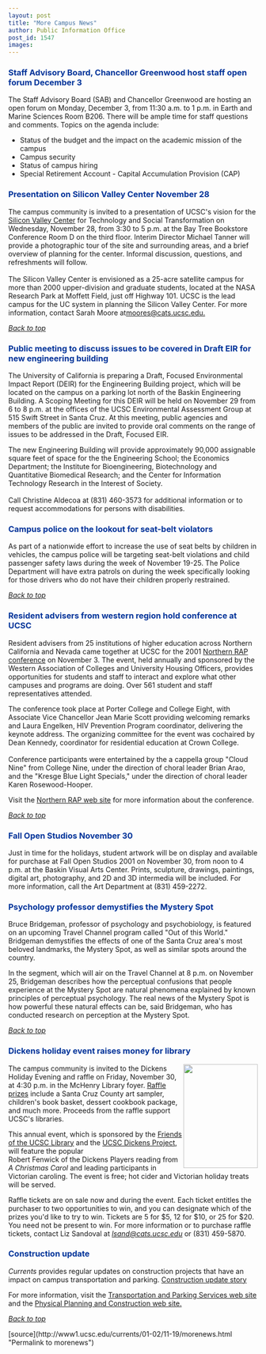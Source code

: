 ```yaml
---
layout: post
title: "More Campus News"
author: Public Information Office
post_id: 1547
images:
---
```


<h3>
  <a name="Staff" id="Staff"></a><font color="#003399">Staff Advisory Board, Chancellor Greenwood host staff open forum December 3</font>
</h3>
<p>
  The Staff Advisory Board (SAB) and Chancellor Greenwood are hosting an open forum on Monday, December 3, from 11:30 a.m. to 1 p.m. in Earth and Marine Sciences Room B206. There will be ample time for staff questions and comments. Topics on the agenda include:
</p>
<ul>
  <li>Status of the budget and the impact on the academic mission of the campus
  </li>
  <li>Campus security
  </li>
  <li>Status of campus hiring
  </li>
  <li>Special Retirement Account - Capital Accumulation Provision (CAP)
  </li>
</ul>
<h3>
  <a name="Public" id="Public"></a><font color="#003399">Presentation on Silicon Valley Center November 28</font>
</h3>
<p>
  The campus community is invited to a presentation of UCSC's vision for the <a href="http://svcenter.ucsc.edu/">Silicon Valley Center</a> for Technology and Social Transformation on Wednesday, November 28, from 3:30 to 5 p.m. at the Bay Tree Bookstore Conference Room D on the third floor. Interim Director Michael Tanner will provide a photographic tour of the site and surrounding areas, and a brief overview of planning for the center. Informal discussion, questions, and refreshments will follow.<br>
  <br>
  The Silicon Valley Center is envisioned as a 25-acre satellite campus for more than 2000 upper-division and graduate students, located at the NASA Research Park at Moffett Field, just off Highway 101. UCSC is the lead campus for the UC system in planning the Silicon Valley Center. For more information, contact Sarah Moore at<a href="mailto:moores@cats.ucsc.edu">moores@cats.ucsc.edu.</a>
</p>
<p>
  <a href="#Staff"><i>Back to top</i></a>
</p>
<h3>
  <a name="Public" id="Public"></a><font color="#003399">Public meeting to discuss issues to be covered in Draft EIR for new engineering building</font>
</h3>
<p>
  The University of California is preparing a Draft, Focused Environmental Impact Report (DEIR) for the Engineering Building project, which will be located on the campus on a parking lot north of the Baskin Engineering Building. A Scoping Meeting for this DEIR will be held on November 29 from 6 to 8 p.m. at the offices of the UCSC Environmental Assessment Group at 515 Swift Street in Santa Cruz. At this meeting, public agencies and members of the public are invited to provide oral comments on the range of issues to be addressed in the Draft, Focused EIR.
</p>
<p>
  The new Engineering Building will provide approximately 90,000 assignable square feet of space for the the Engineering School; the Economics Department; the Institute for Bioengineering, Biotechnology and Quantitative Biomedical Research; and the Center for Information Technology Research in the Interest of Society.<br>
  <br>
  Call Christine Aldecoa at (831) 460-3573 for additional information or to request accommodations for persons with disabilities.
</p>
<h3>
  <a name="Campus" id="Campus"></a><font color="#003399">Campus police on the lookout for seat-belt violators</font>
</h3>
<p>
  As part of a nationwide effort to increase the use of seat belts by children in vehicles, the campus police will be targeting seat-belt violations and child passenger safety laws during the week of November 19-25. The Police Department will have extra patrols on during the week specifically looking for those drivers who do not have their children properly restrained.
</p>
<p>
  <a href="#Staff"><i>Back to top</i></a>
</p>
<h3>
  <a name="Resident" id="Resident"></a><font color="#003399">Resident advisers from western region hold conference at UCSC</font>
</h3>
<p>
  Resident advisers from 25 institutions of higher education across Northern California and Nevada came together at UCSC for the 2001 <a href="http://www.msu.edu/~smith133/northernrap.htm">Northern RAP conference</a> on November 3. The event, held annually and sponsored by the Western Association of Colleges and University Housing Officers, provides opportunities for students and staff to interact and explore what other campuses and programs are doing. Over 561 student and staff representatives attended.
</p>
<p>
  The conference took place at Porter College and College Eight, with Associate Vice Chancellor Jean Marie Scott providing welcoming remarks and Laura Engelken, HIV Prevention Program coordinator, delivering the keynote address. The organizing committee for the event was cochaired by Dean Kennedy, coordinator for residential education at Crown College.<br>
  <br>
  Conference participants were entertained by the a cappella group "Cloud Nine" from College Nine, under the direction of choral leader Brian Arao, and the "Kresge Blue Light Specials," under the direction of choral leader Karen Rosewood-Hooper.
</p>
<p>
  Visit the <a href="http://www.msu.edu/~smith133/northernrap.htm">Northern RAP web site</a> for more information about the conference.
</p>
<p>
  <a href="#Staff"><i>Back to top</i></a>
</p>
<h3>
  <a name="Dickens" id="Dickens"></a><font color="#003399">Fall Open Studios November 30</font>
</h3>
<p>
  Just in time for the holidays, student artwork will be on display and available for purchase at Fall Open Studios 2001 on November 30, from noon to 4 p.m. at the Baskin Visual Arts Center. Prints, sculpture, drawings, paintings, digital art, photography, and 2D and 3D intermedia will be included. For more information, call the Art Department at (831) 459-2272.
</p>
<h3>
  <a name="Psychology" id="Psychology"></a><font color="#003399">Psychology professor demystifies the Mystery Spot</font>
</h3>
<p>
  Bruce Bridgeman, professor of psychology and psychobiology, is featured on an upcoming Travel Channel program called "Out of this World." Bridgeman demystifies the effects of one of the Santa Cruz area's most beloved landmarks, the Mystery Spot, as well as similar spots around the country.
</p>
<p>
  In the segment, which will air on the Travel Channel at 8 p.m. on November 25, Bridgeman describes how the perceptual confusions that people experience at the Mystery Spot are natural phenomena explained by known principles of perceptual psychology. The real news of the Mystery Spot is how powerful these natural effects can be, said Bridgeman, who has conducted research on perception at the Mystery Spot.
</p>
<p>
  <a href="#Staff"><i>Back to top</i></a>
</p>
<h3>
  <a name="Dickens" id="Dickens"></a><font color="#003399">Dickens holiday event raises money for library</font>
</h3>
<p>
  <img align="right" border="0" height="210" src="../art/dickens_graphic.gif" width="150" alt="">The campus community is invited to the Dickens Holiday Evening and raffle on Friday, November 30, at 4:30 p.m. in the McHenry Library foyer. <a href="prizes.html">Raffle prizes</a> include a Santa Cruz County art sampler, children's book basket, dessert cookbook package, and much more. Proceeds from the raffle support UCSC's libraries.
</p>
<p>
  This annual event, which is sponsored by the <a href="http://library.ucsc.edu/friends/">Friends of the UCSC Library</a> and the <a href="http://humwww.ucsc.edu/dickens/index.html">UCSC Dickens Project,</a> will feature the popular<br>
  Robert Fenwick of the Dickens Players reading from <i>A Christmas Carol</i> and leading participants in Victorian caroling. The event is free; hot cider and Victorian holiday treats will be served.
</p>
<p>
  Raffle tickets are on sale now and during the event. Each ticket entitles the purchaser to two opportunities to win, and you can designate which of the prizes you'd like to try to win. Tickets are 5 for $5, 12 for $10, or 25 for $20. You need not be present to win. For more information or to purchase raffle tickets, contact Liz Sandoval at <a href="mailto:lsand@cats.ucsc.edu"><i>lsand@cats.ucsc.edu</i></a> or (831) 459-5870.
</p>
<h3>
  <a name="Construction" id="Construction"></a><font color="#003399">Construction update</font>
</h3>
<p>
  <i>Currents</i> provides regular updates on construction projects that have an impact on campus transportation and parking. <a href="../../construction.html">Construction update story</a>
</p>
<p>
  For more information, visit the <a href="http://www2.ucsc.edu/taps/">Transportation and Parking Services web site</a> and the <a href="http://www2.ucsc.edu/ppc/">Physical Planning and Construction web site.</a>
</p>
<p>
  <a href="#Public"><i>Back to top</i></a>
</p>
<p>

  </p>
[source](http://www1.ucsc.edu/currents/01-02/11-19/morenews.html "Permalink to morenews")
